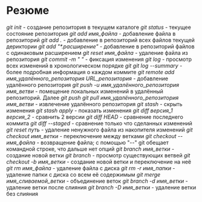 # Резюме

*git init* - создание репозитория в текущем каталоге
*git status* - текущее состояние репозитория
*git add имя\_файла* - добавление файла в репозиторий
*git add .* - добавление в репозиторий всех файлов текущей дериктории 
*git add "\*.расширение"* - добавление в репозиторий файлов с одинаковым расширением
*git reset имя\_файла* - удаление файла из репозитория
*git commit -m " "* - фиксация изменения
*git log* - просмотр всех изменений в хронологическом порядке *git git log --summary* - более подробная информация о каждом коммите
*git remote add имя\_удалённого\_репозитория URL\_репозитория* - добавление удалённого репозитория
*git push -u имя\_удалённого\_репозитория имя\_ветви* - помещение локальных изменений в удалённый репозиторий. Далее *git push*
*git pull имя\_удалённого\_репозитория имя\_ветви* - извлечение удалённого репозитория
*git stash* - скрыть изменения
*git stash apply* - показать изменения
*git diff версия\_1 версия\_2* - сравнить 2 версии
*git diff HEAD* - сравнение последнего коммита
*git diff --staged* - сравнение только что сделанных изменений
*git reset путь* - удаление ненужного файла из накопителя изменений
*git checkout имя\_ветки* - переключение между ветками
*git checkout -- имя\_файла* - возвращение файла; с помощью "--" git обещает командной строке, что дальше нет опций
*git branch имя\_ветки* - создание новой ветки
*git branch* - просмотр существующих ветвей
*git checkout -b имя\_ветки* - создание новой ветки и переключение на неё
*git rm имя\_файла* - удаление файла с диска
*git rm -r имя\_папки* - удаление папки с диска со всем её содержимым
*git merge имя\_сливаемой\_ветки* - объединение веток
*git branch -d имя_ветки* - удаление ветки после слияния
*git branch -D имя_ветки* - удаление ветки без слияния
